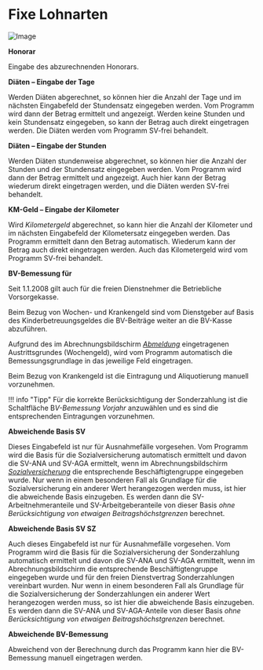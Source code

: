 # Fixe Lohnarten

![Image](<img/image145.png>)

**Honorar**

Eingabe des abzurechnenden Honorars.

**Diäten – Eingabe der Tage**

Werden Diäten abgerechnet, so können hier die Anzahl der Tage und im nächsten Eingabefeld der Stundensatz eingegeben werden. Vom Programm wird dann der Betrag ermittelt und angezeigt. Werden keine Stunden und kein Stundensatz eingegeben, so kann der Betrag auch direkt eingetragen werden. Die Diäten werden vom Programm SV-frei behandelt.

**Diäten – Eingabe der Stunden**

Werden Diäten stundenweise abgerechnet, so können hier die Anzahl der Stunden und der Stundensatz eingegeben werden. Vom Programm wird dann der Betrag ermittelt und angezeigt. Auch hier kann der Betrag wiederum direkt eingetragen werden, und die Diäten werden SV-frei behandelt.

**KM-Geld – Eingabe der Kilometer**

Wird *Kilometergeld* abgerechnet, so kann hier die Anzahl der Kilometer und im nächsten Eingabefeld der Kilometersatz eingegeben werden. Das Programm ermittelt dann den Betrag automatisch. Wiederum kann der Betrag auch direkt eingetragen werden. Auch das Kilometergeld wird vom Programm SV-frei behandelt.

**BV-Bemessung für**

Seit 1.1.2008 gilt auch für die freien Dienstnehmer die Betriebliche Vorsorgekasse.

Beim Bezug von Wochen- und Krankengeld sind vom Dienstgeber auf Basis des Kinderbetreuungsgeldes die BV-Beiträge weiter an die BV-Kasse abzuführen.

Aufgrund des im Abrechnungsbildschirm [*Abmeldung*](../Freie%20Dienstverträge/Abmeldung.md) eingetragenen Austrittsgrundes (Wochengeld), wird vom Programm automatisch die Bemessungsgrundlage in das jeweilige Feld eingetragen.

Beim Bezug von Krankengeld ist die Eintragung und Aliquotierung manuell vorzunehmen.

!!! info "Tipp"
    Für die korrekte Berücksichtigung der Sonderzahlung ist die Schaltfläche B*V-Bemessung Vorjahr* anzuwählen und es sind die entsprechenden Eintragungen vorzunehmen.

**Abweichende Basis SV**

Dieses Eingabefeld ist nur für Ausnahmefälle vorgesehen. Vom Programm wird die Basis für die Sozialversicherung automatisch ermittelt und davon die SV-ANA und SV-AGA ermittelt, wenn im Abrechnungsbildschirm [*Sozialversicherung*](../Freie%20Dienstverträge/Sozialversicherung.md) die entsprechende Beschäftigtengruppe eingegeben wurde. Nur wenn in einem besonderen Fall als Grundlage für die Sozialversicherung ein anderer Wert herangezogen werden muss, ist hier die abweichende Basis einzugeben. Es werden dann die SV-Arbeitnehmeranteile und SV-Arbeitgeberanteile von dieser Basis *ohne Berücksichtigung von etwaigen Beitragshöchstgrenzen* berechnet.

**Abweichende Basis SV SZ**

Auch dieses Eingabefeld ist nur für Ausnahmefälle vorgesehen. Vom Programm wird die Basis für die Sozialversicherung der Sonderzahlung automatisch ermittelt und davon die SV-ANA und SV-AGA ermittelt, wenn im Abrechnungsbildschirm die entsprechende Beschäftigtengruppe eingegeben wurde und für den freien Dienstvertrag Sonderzahlungen vereinbart wurden. Nur wenn in einem besonderen Fall als Grundlage für die Sozialversicherung der Sonderzahlungen ein anderer Wert herangezogen werden muss, so ist hier die abweichende Basis einzugeben. Es werden dann die SV-ANA und SV-AGA-Anteile von dieser Basis *ohne Berücksichtigung von etwaigen Beitragshöchstgrenzen* berechnet.

**Abweichende BV-Bemessung**

Abweichend von der Berechnung durch das Programm kann hier die BV-Bemessung manuell eingetragen werden.